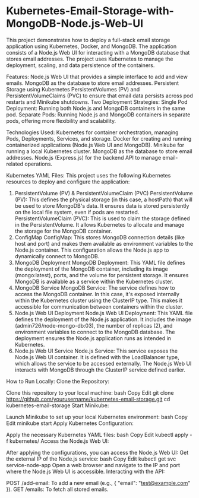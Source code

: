 ﻿# Kubernetes-Email-Storage-with-MongoDB-Node.js-Web-UI
 This project demonstrates how to deploy a full-stack email storage application using Kubernetes, Docker, and MongoDB. The application consists of a Node.js Web UI for interacting with a MongoDB database that stores email addresses. The project uses Kubernetes to manage the deployment, scaling, and data persistence of the containers.

 Features:
Node.js Web UI that provides a simple interface to add and view emails.
MongoDB as the database to store email addresses.
Persistent Storage using Kubernetes PersistentVolumes (PV) and PersistentVolumeClaims (PVC) to ensure that email data persists across pod restarts and Minikube shutdowns.
Two Deployment Strategies:
Single Pod Deployment: Running both Node.js and MongoDB containers in the same pod.
Separate Pods: Running Node.js and MongoDB containers in separate pods, offering more flexibility and scalability.

Technologies Used:
Kubernetes for container orchestration, managing Pods, Deployments, Services, and storage.
Docker for creating and running containerized applications (Node.js Web UI and MongoDB).
Minikube for running a local Kubernetes cluster.
MongoDB as the database to store email addresses.
Node.js (Express.js) for the backend API to manage email-related operations.

Kubernetes YAML Files:
This project uses the following Kubernetes resources to deploy and configure the application:

1. PersistentVolume (PV) & PersistentVolumeClaim (PVC)
PersistentVolume (PV): This defines the physical storage (in this case, a hostPath) that will be used to store MongoDB's data. It ensures data is stored persistently on the local file system, even if pods are restarted.
PersistentVolumeClaim (PVC): This is used to claim the storage defined in the PersistentVolume. It allows Kubernetes to allocate and manage the storage for the MongoDB container.
2. ConfigMap
ConfigMap: This stores MongoDB connection details (like host and port) and makes them available as environment variables to the Node.js container. This configuration allows the Node.js app to dynamically connect to MongoDB.
3. MongoDB Deployment
MongoDB Deployment: This YAML file defines the deployment of the MongoDB container, including its image (mongo:latest), ports, and the volume for persistent storage. It ensures MongoDB is available as a service within the Kubernetes cluster.
4. MongoDB Service
MongoDB Service: The service defines how to access the MongoDB container. In this case, it's exposed internally within the Kubernetes cluster using the ClusterIP type. This makes it accessible for communication between containers within the cluster.
5. Node.js Web UI Deployment
Node.js Web UI Deployment: This YAML file defines the deployment of the Node.js application. It includes the image (admin726/node-mongo-db:03), the number of replicas (2), and environment variables to connect to the MongoDB database. The deployment ensures the Node.js application runs as intended in Kubernetes.
6. Node.js Web UI Service
Node.js Service: This service exposes the Node.js Web UI container. It is defined with the LoadBalancer type, which allows the service to be accessed externally. The Node.js Web UI interacts with MongoDB through the ClusterIP service defined earlier.


How to Run Locally:
Clone the Repository:

Clone this repository to your local machine:
bash
Copy
Edit
git clone https://github.com/yourusername/kubernetes-email-storage.git
cd kubernetes-email-storage
Start Minikube:

Launch Minikube to set up your local Kubernetes environment:
bash
Copy
Edit
minikube start
Apply Kubernetes Configuration:

Apply the necessary Kubernetes YAML files:
bash
Copy
Edit
kubectl apply -f kubernetes/
Access the Node.js Web UI:

After applying the configurations, you can access the Node.js Web UI:
Get the external IP of the Node.js service:
bash
Copy
Edit
kubectl get svc service-node-app
Open a web browser and navigate to the IP and port where the Node.js Web UI is accessible.
Interacting with the API:

POST /add-email: To add a new email (e.g., { "email": "test@example.com" }).
GET /emails: To fetch all stored emails.


